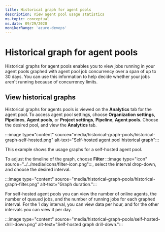 ```yaml
---
title: Historical graph for agent pools
description: View agent pool usage statistics
ms.topic: conceptual
ms.date: 09/29/2020
monikerRange: 'azure-devops'
---
```


# Historical graph for agent pools

Historical graphs for agent pools enables you to view jobs running in your agent pools graphed with agent pool job concurrency over a span of up to 30 days. You can use this information to help decide whether your jobs aren't running because of concurrency limits.

## View historical graphs

Historical graphs for agents pools is viewed on the **Analytics** tab for the agent pool. To access agent pool settings, choose **Organization settings**, **Pipelines**, **Agent pools**, or **Project settings**, **Pipeline**, **Agent pools**. Choose the desired pool, and view the **Analytics** tab.

:::image type="content" source="media/historical-graph-pools/historical-graph-self-hosted.png" alt-text="Self-hosted agent pool historical graph":::

This example shows the usage graphs for a self-hosted agent pool.

To adjust the timeline of the graph, choose **Filter** :::image type="icon" source="../../media/icons/filter-icon.png":::, select the interval drop-down, and choose the desired interval.

:::image type="content" source="media/historical-graph-pools/historical-graph-filter.png" alt-text="Graph duration.":::

For self-hosted agent pools you can view the number of online agents, the number of queued jobs, and the number of running jobs for each graphed interval. For the 1 day interval, you can view data per hour, and for the other intervals you can view it per day.

:::image type="content" source="media/historical-graph-pools/self-hosted-drill-down.png" alt-text="Self-hosted graph drill-down.":::

